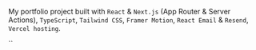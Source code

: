 My portfolio project  built with `React` & `Next.js` (App Router & Server Actions), `TypeScript`, `Tailwind CSS`, `Framer Motion`, `React Email` & `Resend`, `Vercel hosting`.

``

